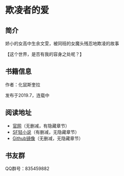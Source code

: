 # 欺凌者的爱

## 简介
娇小的女高中生余文雯，被同班的女魔头残忍地欺凌的故事

【这个世界，是否有我的容身之处呢？】

## 书籍信息
作者：化鼠斯奎拉

发布于2019.7，连载中

## 阅读地址
- [官网](http://化鼠斯奎拉.com)（无删减，有隐藏章节）
- [SF轻小说](http://book.sfacg.com/Novel/229146)（有删减，无隐藏章节）
- [Github镜像](https://github.com/SiKuiLa/Bully-s-Love)（无删减，无隐藏章节）

## 书友群
QQ群号：835459882
